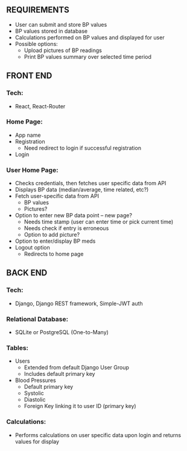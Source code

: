 

## REQUIREMENTS
- User can submit and store BP values
- BP values stored in database
- Calculations performed on BP values and displayed for user
- Possible options:
    - Upload pictures of BP readings
    - Print BP values summary over selected time period 

## FRONT END

### Tech: 
- React, React-Router

### Home Page:
- App name
- Registration 
    - Need redirect to login if successful registration
- Login 

### User Home Page:
- Checks credentials, then fetches user specific data from API
- Displays BP data (median/average, time related, etc?)
- Fetch user-specific data from API
    - BP values
    - Pictures? 
- Option to enter new BP data point – new page? 
    - Needs time stamp (user can enter time or pick current time)
    - Needs check if entry is erroneous 
    - Option to add picture? 
- Option to enter/display BP meds 
- Logout option 
    - Redirects to home page


## BACK END

### Tech: 
- Django, Django REST framework, Simple-JWT auth 

### Relational Database: 
- SQLite or PostgreSQL (One-to-Many)

### Tables:
- Users
    - Extended from default Django User Group 
    - Includes default primary key
- Blood Pressures 
    - Default primary key
    - Systolic 
    - Diastolic 
    - Foreign Key linking it to user ID (primary key)

### Calculations:
- Performs calculations on user specific data upon login and returns values for display